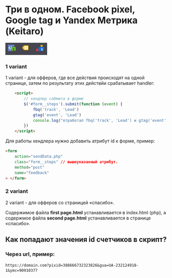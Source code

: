 # Три в одном. Facebook pixel, Google tag и Yandex Метрика (Keitaro)

![counters_Pic](counters_Pic.png)

### 1 variant

1 variant - для офферов, где все действия происходят на одной странице, затем по результату этих действйи срабатывает handler:

```html
	<script>
		// хендлер сабмита в форме
		$('#form__steps').submit(function (event) {
			fbq('track', 'Lead')
			gtag('event', 'Lead')
			console.log("отработал fbq('track', 'Lead') и gtag('event', 'Lead')")
		})
	</script>
```

Для работы хендлера нужно добавить атрибут id к форме, пример:

```html
<form
	action="sendData.php"
	class="form__steps" // вышеуказанный атрибут.
	method="post"
	name="feedback"
> </form>
```

### 2 variant

2 variant - для офферов со страницей «спасибо».

Содержимое файла **first page.html** устанавливается в index.html (php), а содержмое файла **second page.html** устанавливается в странице «спасибо».



## Как попадают значения id счетчиков в скрипт?

### Через url, пример:

```url
https://domain.com?pixid=388666732323826&gua=UA-232124918-1&ymc=90910377
```
